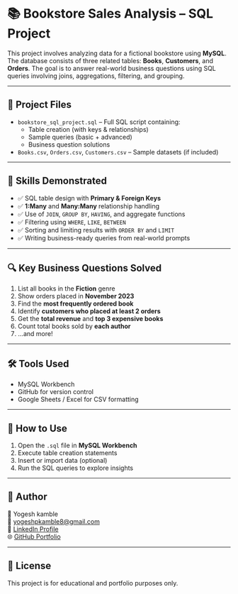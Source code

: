 # 📚 Bookstore Sales Analysis – SQL Project

This project involves analyzing data for a fictional bookstore using **MySQL**. The database consists of three related tables: **Books**, **Customers**, and **Orders**. The goal is to answer real-world business questions using SQL queries involving joins, aggregations, filtering, and grouping.

---

## 📁 Project Files

- `bookstore_sql_project.sql` – Full SQL script containing:
  - Table creation (with keys & relationships)
  - Sample queries (basic + advanced)
  - Business question solutions
- `Books.csv`, `Orders.csv`, `Customers.csv` – Sample datasets (if included)

---

## 🧠 Skills Demonstrated

- ✅ SQL table design with **Primary & Foreign Keys**
- ✅ **1:Many** and **Many:Many** relationship handling
- ✅ Use of `JOIN`, `GROUP BY`, `HAVING`, and aggregate functions
- ✅ Filtering using `WHERE`, `LIKE`, `BETWEEN`
- ✅ Sorting and limiting results with `ORDER BY` and `LIMIT`
- ✅ Writing business-ready queries from real-world prompts

---

## 🔍 Key Business Questions Solved

1. List all books in the **Fiction** genre
2. Show orders placed in **November 2023**
3. Find the **most frequently ordered book**
4. Identify **customers who placed at least 2 orders**
5. Get the **total revenue** and **top 3 expensive books**
6. Count total books sold by **each author**
7. ...and more!

---

## 🛠️ Tools Used

- MySQL Workbench
- GitHub for version control
- Google Sheets / Excel for CSV formatting

---

## 📌 How to Use

1. Open the `.sql` file in **MySQL Workbench**
2. Execute table creation statements
3. Insert or import data (optional)
4. Run the SQL queries to explore insights

---

## 📢 Author

👋 Yogesh kamble  
📧 yogeshpkamble8@gmail.com  
💼 [LinkedIn Profile](https://www.linkedin.com/in/yogesh-kamble-041583311)  
🌐 [GitHub Portfolio](https://github.com/yogesh200014)

---

## 📍 License

This project is for educational and portfolio purposes only.
